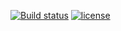 [![Build status](https://ci.appveyor.com/api/projects/status/oi4pfp9ygabas4e1?svg=true)](https://ci.appveyor.com/project/carlos-vicente/configuration-store)
[![license](http://img.shields.io/badge/license-MIT-blue.svg)](https://github.com/svenstaro/genact/blob/master/LICENSE)